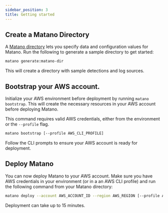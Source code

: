 ```yaml
---
sidebar_position: 3
title: Getting started
---
```


## Create a Matano Directory

A [Matano directory](./matano-directory.md) lets you specify data and configuration values for Matano. Run the following to generate a sample directory to get started:

```bash
matano generate:matano-dir
```

This will create a directory with sample detections and log sources.

## Bootstrap your AWS account.

Initialize your AWS environment before deployment by running `matano bootstrap`. This will create the necessary resources in your AWS account before deploying Matano.

This command requires valid AWS credentials, either from the environment or the `--profile` flag.

```bash
matano bootstrap [--profile AWS_CLI_PROFILE]
```

Follow the CLI prompts to ensure your AWS account is ready for deployment.

## Deploy Matano

You can now deploy Matano to your AWS account. Make sure you have AWS credentials in your environment (or in a an AWS CLI profile) and run the following command from your Matano directory:

```bash
matano deploy --account AWS_ACCOUNT_ID --region AWS_REGION [--profile AWS_CLI_PROFILE]
```

Deployment can take up to 15 minutes.

